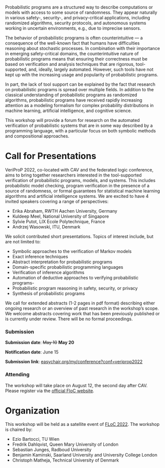 Probabilistic programs are a structured way to describe computations or models with access to some source of randomness. They appear naturally in various safety-, security-, and privacy-critical applications, including randomized algorithms, security protocols, and autonomous systems working in uncertain environments, e.g., due to imprecise sensors. 

The behavior of probabilistic programs is often counterintuitive — a consequence of the well-known fact that humans have difficulties reasoning about stochastic processes. In combination with their importance in emerging safety-critical domains, the counterintuitive nature of probabilistic programs means that ensuring their correctness must be based on verification and analysis techniques that are rigorous, tool-supported, and, ideally, largely automated. However, such tools have not kept up with the increasing usage and popularity of probabilistic programs.

In part, the lack of tool support can be explained by the fact that research on probabilistic programs is spread over multiple fields. In addition to the classical understanding of probabilistic programs as randomized algorithms, probabilistic programs have received rapidly increasing attention as a modeling formalism for complex probability distributions in machine learning, artificial intelligence, and cognitive science.

This workshop will provide a forum for research on the automated verification of probabilistic systems that are in some way described by a programming language, with a particular focus on both symbolic methods and compositional approaches.

# Call for Presentations

VeriProP 2022, co-located with CAV and the federated logic conference, aims to bring together researchers interested in the tool-supported verification of probabilistic programs, models, and systems. This includes probabilistic model checking, program verification in the presence of a source of randomness, or formal guarantees for statistical machine learning algorithms and artificial intelligence systems. 
We are excited to have 4 invited speakers covering a range of perspectives:

- Erika Abraham, RWTH Aachen University, Germany
- Kuldeep Meel, National University of Singapore
- Sylvie Putot, LIX Ecole Polytechnique, France 
- Andrzej Wasowski, ITU, Denmark

We solicit contributed short presentations. Topics of interest include, but are not limited to:

- Symbolic approaches to the verification of Markov models
- Exact inference techniques
- Abstract interpretation for probabilistic programs
- Domain-specific probabilistic programming languages
- Verification of inference algorithms
- Automation of deductive approaches to verifying probabilistic programs-
- Probabilistic program reasoning in safety, security, or privacy
- Synthesis of probabilistic programs

We call for extended abstracts (1-2 pages in pdf format) describing either ongoing research or an overview of past research in the workshop’s scope. We welcome abstracts covering work that has been previously published or is currently under review. There will be no formal proceedings.


### Submission

**Submission date**: ~~May 10~~ **May 20**

**Notification date**: June 15

**Submission link**: [easychair.org/my/conference?conf=veriprop2022](https://easychair.org/my/conference?conf=veriprop2022)

### Attending

The workshop will take place on August 12, the second day after CAV. Please register via the [official FloC website](https://www.floc2022.org).

# Organization

This workshop will be held as a satellite event of [FLoC 2022](https://floc2022.org). The workshop is chaired by:

- Ezio Bartocci, TU Wien
- Fredrik Dahlqvist, Queen Mary University of London
- Sebastian Junges, Radboud University
- Benjamin Kaminski, Saarland University and University College London
- Christoph Matheja, Technical University of Denmark



